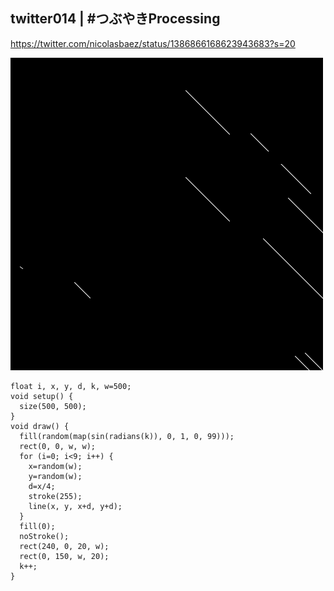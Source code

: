 ## twitter014 | #つぶやきProcessing 
https://twitter.com/nicolasbaez/status/1386866168623943683?s=20

![twitter](https://github.com/nicolasbaez/twitter014/blob/main/twitter014.gif)
```processing
float i, x, y, d, k, w=500;
void setup() {
  size(500, 500);
}
void draw() {
  fill(random(map(sin(radians(k)), 0, 1, 0, 99)));
  rect(0, 0, w, w);
  for (i=0; i<9; i++) {
    x=random(w);
    y=random(w);
    d=x/4;
    stroke(255);
    line(x, y, x+d, y+d);
  }
  fill(0);
  noStroke();
  rect(240, 0, 20, w);
  rect(0, 150, w, 20);
  k++;
}
```
